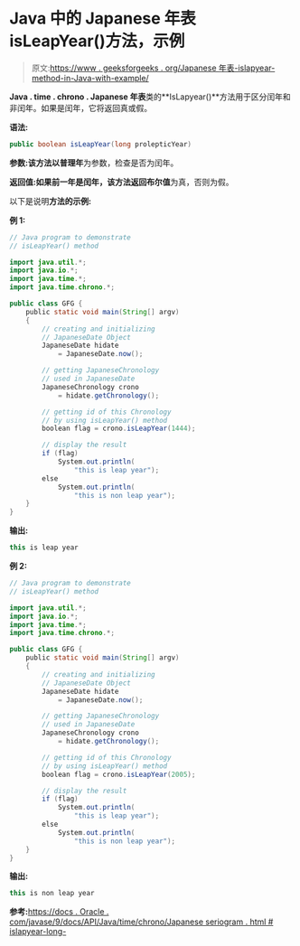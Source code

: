 # Java 中的 Japanese 年表 isLeapYear()方法，示例

> 原文:[https://www . geeksforgeeks . org/Japanese 年表-islapyear-method-in-Java-with-example/](https://www.geeksforgeeks.org/japanesechronology-isleapyear-method-in-java-with-example/)

**Java . time . chrono . Japanese 年表**类的**IsLapyear()**方法用于区分闰年和非闰年。如果是闰年，它将返回真或假。

**语法:**

```java
public boolean isLeapYear(long prolepticYear)

```

**参数:**该方法以**普理年**为参数，检查是否为闰年。

**返回值:**如果前一年是闰年，该方法返回**布尔值**为真，否则为假。

以下是说明**方法的示例:**

**例 1:**

```java
// Java program to demonstrate
// isLeapYear() method

import java.util.*;
import java.io.*;
import java.time.*;
import java.time.chrono.*;

public class GFG {
    public static void main(String[] argv)
    {
        // creating and initializing
        // JapaneseDate Object
        JapaneseDate hidate
            = JapaneseDate.now();

        // getting JapaneseChronology
        // used in JapaneseDate
        JapaneseChronology crono
            = hidate.getChronology();

        // getting id of this Chronology
        // by using isLeapYear() method
        boolean flag = crono.isLeapYear(1444);

        // display the result
        if (flag)
            System.out.println(
                "this is leap year");
        else
            System.out.println(
                "this is non leap year");
    }
}
```

**输出:**

```java
this is leap year

```

**例 2:**

```java
// Java program to demonstrate
// isLeapYear() method

import java.util.*;
import java.io.*;
import java.time.*;
import java.time.chrono.*;

public class GFG {
    public static void main(String[] argv)
    {
        // creating and initializing
        // JapaneseDate Object
        JapaneseDate hidate
            = JapaneseDate.now();

        // getting JapaneseChronology
        // used in JapaneseDate
        JapaneseChronology crono
            = hidate.getChronology();

        // getting id of this Chronology
        // by using isLeapYear() method
        boolean flag = crono.isLeapYear(2005);

        // display the result
        if (flag)
            System.out.println(
                "this is leap year");
        else
            System.out.println(
                "this is non leap year");
    }
}
```

**输出:**

```java
this is non leap year

```

**参考:**[https://docs . Oracle . com/javase/9/docs/API/Java/time/chrono/Japanese seriogram . html # islapyear-long-](https://docs.oracle.com/javase/9/docs/api/java/time/chrono/JapaneseChronology.html#isLeapYear-long-)